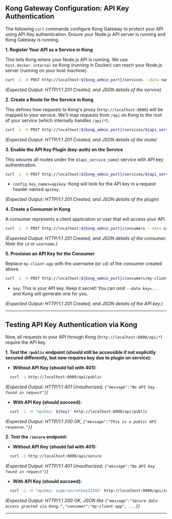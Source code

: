 ## Kong Gateway Configuration: API Key Authentication

The following `curl` commands configure Kong Gateway to protect your API using API Key authentication. Ensure your Node.js API server is running and Kong Gateway is running.

**1. Register Your API as a Service in Kong**

This tells Kong where your Node.js API is running. We use `host.docker.internal` so Kong (running in Docker) can reach your Node.js server (running on your host machine).
   ```bash
   curl -i -X POST http://localhost:${kong_admin_port}/services --data name=${api_service_name} --data url='http://host.docker.internal:4000'
   ```
   *(Expected Output: HTTP/1.1 201 Created, and JSON details of the service)*

**2. Create a Route for the Service in Kong**

This defines how requests to Kong's proxy (`http://localhost:8000`) will be mapped to your service. We'll map requests from `/api` on Kong to the root of your service (which internally handles `/api/*`).
   ```bash
   curl -i -X POST http://localhost:${kong_admin_port}/services/${api_service_name}/routes --data 'paths[]=/api' --data name=${api_route_name} --data strip_path=false
   ```
   *(Expected Output: HTTP/1.1 201 Created, and JSON details of the route)*

**3. Enable the API Key Plugin (key-auth) on the Service**

This secures all routes under the `${api_service_name}` service with API key authentication.
   ```bash
   curl -i -X POST http://localhost:${kong_admin_port}/services/${api_service_name}/plugins --data name=key-auth --data config.key_names=apikey
   ```
   * `config.key_names=apikey`: Kong will look for the API key in a request header named `apikey`.

   *(Expected Output: HTTP/1.1 201 Created, and JSON details of the plugin)*

**4. Create a Consumer in Kong**

A consumer represents a client application or user that will access your API.
   ```bash
   curl -i -X POST http://localhost:${kong_admin_port}/consumers --data username=my-client-app
   ```
   *(Expected Output: HTTP/1.1 201 Created, and JSON details of the consumer. Note the `id` or `username`.)*

**5. Provision an API Key for the Consumer**

Replace `my-client-app` with the username (or `id`) of the consumer created above.
   ```bash
   curl -i -X POST http://localhost:${kong_admin_port}/consumers/my-client-app/key-auth --data key=${key}
   ```
   * `key`: This is your API key. Keep it secret! You can omit `--data key=...` and Kong will generate one for you.

   *(Expected Output: HTTP/1.1 201 Created, and JSON details of the API key.)*

---

## Testing API Key Authentication via Kong

Now, all requests to your API through Kong (`http://localhost:8000/api/*`) require the API key.

**1. Test the `/public` endpoint (should still be accessible if not explicitly secured differently, but now requires key due to plugin on service):**

   * **Without API Key (should fail with 401):**
   ```bash
     curl -i http://localhost:8000/api/public
   ```

   *(Expected Output: HTTP/1.1 401 Unauthorized, `{"message":"No API key found in request"}`)*

   * **With API Key (should succeed):**
   ```bash
     curl -i -H "apikey: ${key}" http://localhost:8000/api/public
   ```

   *(Expected Output: HTTP/1.1 200 OK, `{"message":"This is a public API response."}`)*

**2. Test the `/secure` endpoint:**

   * **Without API Key (should fail with 401):**
   ```bash
     curl -i http://localhost:8000/api/secure
   ```

   *(Expected Output: HTTP/1.1 401 Unauthorized, `{"message":"No API key found in request"}`)*

   * **With API Key (should succeed):**
   ```bash
     curl -i -H "apikey: supersecretkey12345" http://localhost:8000/api/secure
   ```
   
   *(Expected Output: HTTP/1.1 200 OK, JSON like `{"message":"Secure data access granted via Kong.","consumer":"my-client-app", ...}`)*

---